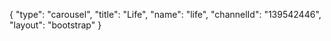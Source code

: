 {
    "type": "carousel",
    "title": "Life",
    "name": "life",
    "channelId": "139542446",
    "layout": "bootstrap"
}